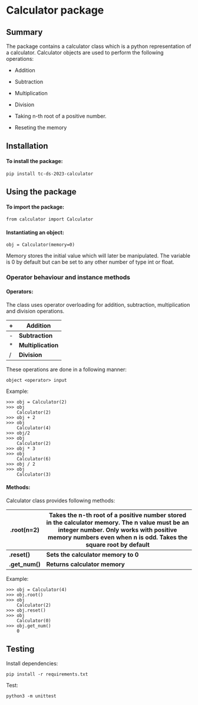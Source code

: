 
# Calculator package

  

## Summary

  

The package contains a calculator class which is a python representation of a calculator.
Calculator objects are used to perform the following
operations:

- Addition

 - Subtraction
   
 - Multiplication
   
 - Division
   
 - Taking n-th root of a positive number.
   
 - Reseting the memory

  

## Installation

  

#### To install the package:

    pip install tc-ds-2023-calculator



## Using the package

#### To import the package:

    from calculator import Calculator
    
#### Instantiating an object:

    obj = Calculator(memory=0)

Memory stores the initial value which will later be manipulated. The variable is 0 by default but can be set to any other number of type int or float.

### Operator behaviour and instance methods
#### Operators:


The class uses operator overloading for addition, subtraction, multiplication and division operations.

 

|+|Addition|
|--|--|
|-|**Subtraction**|
|*| **Multiplication** |
|/|**Division**|



These operations are done in a following manner:

    object <operator> input

Example:

    >>> obj = Calculator(2)
    >>> obj
        Calculator(2)
    >>> obj + 2
    >>> obj
        Calculator(4)
    >>> obj/2
    >>> obj
        Calculator(2)
    >>> obj * 3
    >>> obj
        Calculator(6)
    >>> obj / 2
    >>> obj
        Calculator(3)
    
   #### Methods:
   Calculator class provides following methods:
   
|.root(n=2)| Takes the n-th root of a positive number stored in the calculator memory. The n value must be an integer number. Only works with positive memory numbers even when n is odd. Takes the square root by default|
|--|--|
|**.reset()**| **Sets the calculator memory to 0** |
|**.get_num()**|**Returns calculator memory** |


Example:

    >>> obj = Calculator(4)
    >>> obj.root()
    >>> obj
        Calculator(2)
    >>> obj.reset()
    >>> obj
        Calculator(0)
    >>> obj.get_num()
        0
        

## Testing
Install dependencies:

    pip install -r requirements.txt

Test:

    python3 -m unittest

   
   
   
   
 
